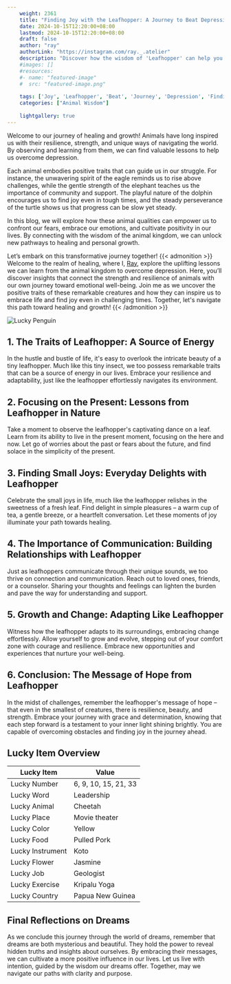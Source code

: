 ```yaml
---
    weight: 2361
    title: "Finding Joy with the Leafhopper: A Journey to Beat Depression"  # Assuming 'title' column exists
    date: 2024-10-15T12:20:00+08:00
    lastmod: 2024-10-15T12:20:00+08:00
    draft: false
    author: "ray"
    authorLink: "https://instagram.com/ray._.atelier"
    description: "Discover how the wisdom of 'Leafhopper' can help you overcome depression and find joy in your life journey."
    #images: []
    #resources:
    #- name: "featured-image"
    #  src: "featured-image.png"
    
    tags: ['Joy', 'Leafhopper', 'Beat', 'Journey', 'Depression', 'Finding']
    categories: ["Animal Wisdom"]
    
    lightgallery: true
---
```

    
Welcome to our journey of healing and growth! Animals have long inspired us with their resilience, strength, and unique ways of navigating the world. By observing and learning from them, we can find valuable lessons to help us overcome depression.

Each animal embodies positive traits that can guide us in our struggle. For instance, the unwavering spirit of the eagle reminds us to rise above challenges, while the gentle strength of the elephant teaches us the importance of community and support. The playful nature of the dolphin encourages us to find joy even in tough times, and the steady perseverance of the turtle shows us that progress can be slow yet steady.

In this blog, we will explore how these animal qualities can empower us to confront our fears, embrace our emotions, and cultivate positivity in our lives. By connecting with the wisdom of the animal kingdom, we can unlock new pathways to healing and personal growth.

Let’s embark on this transformative journey together!
{{< admonition >}}
Welcome to the realm of healing, where I, [Ray](https://instagram.com/ray._.atelier), explore the uplifting lessons we can learn from the animal kingdom to overcome depression. Here, you’ll discover insights that connect the strength and resilience of animals with our own journey toward emotional well-being. Join me as we uncover the positive traits of these remarkable creatures and how they can inspire us to embrace life and find joy even in challenging times. Together, let's navigate this path toward healing and growth!
{{< /admonition >}}

![Lucky Penguin](https://cdn.pixabay.com/photo/2024/09/07/02/34/penguins-9028827_1280.jpg "Lucky Penguin")

## 1. The Traits of Leafhopper: A Source of Energy
In the hustle and bustle of life, it's easy to overlook the intricate beauty of a tiny leafhopper. Much like this tiny insect, we too possess remarkable traits that can be a source of energy in our lives. Embrace your resilience and adaptability, just like the leafhopper effortlessly navigates its environment.

## 2. Focusing on the Present: Lessons from Leafhopper in Nature
Take a moment to observe the leafhopper's captivating dance on a leaf. Learn from its ability to live in the present moment, focusing on the here and now. Let go of worries about the past or fears about the future, and find solace in the simplicity of the present.

## 3. Finding Small Joys: Everyday Delights with Leafhopper
Celebrate the small joys in life, much like the leafhopper relishes in the sweetness of a fresh leaf. Find delight in simple pleasures – a warm cup of tea, a gentle breeze, or a heartfelt conversation. Let these moments of joy illuminate your path towards healing.

## 4. The Importance of Communication: Building Relationships with Leafhopper
Just as leafhoppers communicate through their unique sounds, we too thrive on connection and communication. Reach out to loved ones, friends, or a counselor. Sharing your thoughts and feelings can lighten the burden and pave the way for understanding and support.

## 5. Growth and Change: Adapting Like Leafhopper
Witness how the leafhopper adapts to its surroundings, embracing change effortlessly. Allow yourself to grow and evolve, stepping out of your comfort zone with courage and resilience. Embrace new opportunities and experiences that nurture your well-being.

## 6. Conclusion: The Message of Hope from Leafhopper
In the midst of challenges, remember the leafhopper's message of hope – that even in the smallest of creatures, there is resilience, beauty, and strength. Embrace your journey with grace and determination, knowing that each step forward is a testament to your inner light shining brightly. You are capable of overcoming obstacles and finding joy in the journey ahead.


## Lucky Item Overview
| Lucky Item          | Value              |
|---------------|--------------------|
| Lucky Number        | 6, 9, 10, 15, 21, 33  |
| Lucky Word          | Leadership |
| Lucky Animal        | Cheetah |
| Lucky Place         | Movie theater     |
| Lucky Color         | Yellow     |
| Lucky Food          | Pulled Pork      |
| Lucky Instrument    | Koto |
| Lucky Flower        | Jasmine    |
| Lucky Job           | Geologist       |
| Lucky Exercise      | Kripalu Yoga  |
| Lucky Country       | Papua New Guinea    |


##  Final Reflections on Dreams

As we conclude this journey through the world of dreams, remember that dreams are both mysterious and beautiful. They hold the power to reveal hidden truths and insights about ourselves. By embracing their messages, we can cultivate a more positive influence in our lives. Let us live with intention, guided by the wisdom our dreams offer. Together, may we navigate our paths with clarity and purpose.
